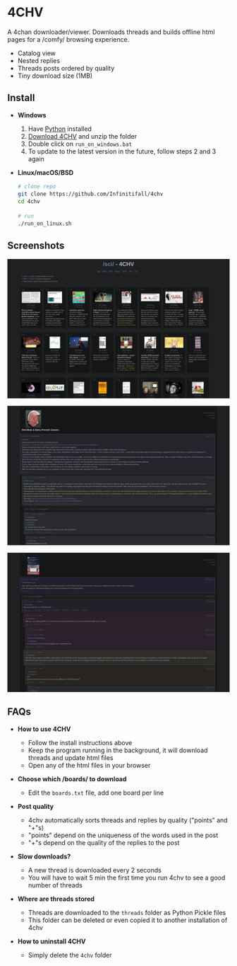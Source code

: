# 4CHV

A 4chan downloader/viewer. Downloads threads and builds offline html pages for a /comfy/ browsing experience.

- Catalog view
- Nested replies
- Threads posts ordered by quality
- Tiny download size (1MB)


## Install

- **Windows**

  1. Have [Python](https://www.python.org/downloads/) installed
  2. [Download 4CHV](https://github.com/Infinitifall/4chv/archive/refs/heads/main.zip) and unzip the folder
  3. Double click on `run_on_windows.bat`
  4. To update to the latest version in the future, follow steps 2 and 3 again


- **Linux/macOS/BSD** 

  ```bash
  # clone repo
  git clone https://github.com/Infinitifall/4chv
  cd 4chv

  # run
  ./run_on_linux.sh
  ```

## Screenshots

![screenshot](resources/screenshot2.png)

![screenshot](resources/screenshot.png)

![screenshot](resources/screenshot3.png)

## FAQs

- **How to use 4CHV**
  - Follow the install instructions above
  - Keep the program running in the background, it will download threads and update html files
  - Open any of the html files in your browser

- **Choose which /boards/ to download**
  - Edit the `boards.txt` file, add one board per line

- **Post quality**
  - 4chv automatically sorts threads and replies by quality ("points" and "+"s)
  - "points" depend on the uniqueness of the words used in the post
  - "+"s depend on the quality of the replies to the post

- **Slow downloads?**
  - A new thread is downloaded every 2 seconds
  - You will have to wait 5 min the first time you run 4chv to see a good number of threads

- **Where are threads stored**
  - Threads are downloaded to the `threads` folder as Python Pickle files
  - This folder can be deleted or even copied it to another installation of 4chv

- **How to uninstall 4CHV**
  - Simply delete the `4chv` folder


